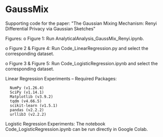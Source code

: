 # GaussMix
  Supporting code for the paper: "The Gaussian Mixing Mechanism: Renyi Differential Privacy via Gaussian Sketches"

Figures:
  o Figure 1: Run AnalyticalAnalysis_GaussMix_Renyi.ipynb.
  
  o Figure 2 & Figure 4: Run Code_LinearRegression.py and select the corresponding dataset.
  
  o Figure 3 & Figure 5: Run Code_LogisticRegression.ipynb and select the corresponding dataset.

Linear Regression Experiments – Required Packages:
```
  NumPy (v1.26.4)
  SciPy (v1.14.1)
  Matplotlib (v3.9.2)
  tqdm (v4.66.5)
  scikit-learn (v1.5.1)
  pandas (v2.2.2)
  urllib3 (v2.2.2)
```

Logistic Regression Experiments:
  The notebook Code_LogisticRegression.ipynb can be run directly in Google Colab.
